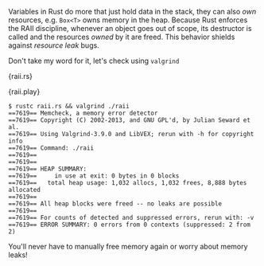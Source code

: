 Variables in Rust do more that just hold data in the stack, they can also *own*
resources, e.g. `Box<T>` owns memory in the heap. Because Rust enforces the
RAII discipline, whenever an object goes out of scope, its destructor is called
and the resources *owned* by it are freed. This behavior shields against
*resource leak* bugs.

Don't take my word for it, let's check using `valgrind`

{raii.rs}

{raii.play}

```
$ rustc raii.rs && valgrind ./raii
==7619== Memcheck, a memory error detector
==7619== Copyright (C) 2002-2013, and GNU GPL'd, by Julian Seward et al.
==7619== Using Valgrind-3.9.0 and LibVEX; rerun with -h for copyright info
==7619== Command: ./raii
==7619==
==7619==
==7619== HEAP SUMMARY:
==7619==     in use at exit: 0 bytes in 0 blocks
==7619==   total heap usage: 1,032 allocs, 1,032 frees, 8,888 bytes allocated
==7619==
==7619== All heap blocks were freed -- no leaks are possible
==7619==
==7619== For counts of detected and suppressed errors, rerun with: -v
==7619== ERROR SUMMARY: 0 errors from 0 contexts (suppressed: 2 from 2)
```

You'll never have to manually free memory again or worry about memory leaks!
